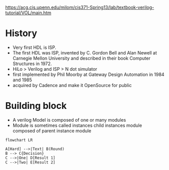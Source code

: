 https://acg.cis.upenn.edu/milom/cis371-Spring13/lab/textbook-verilog-tutorial/VOL/main.htm



# History
- Very first HDL is ISP.
- The first HDL was ISP, invented by C. Gordon Bell and Alan Newell at Carnegie Mellon University and described in their book Computer Structures in 1972.
- HiLo > Verilog and ISP > N dot simulator
-  first implemented by Phil Moorby at Gateway Design Automation in 1984 and 1985
-  acquired by Cadence and make it OpenSource for public



# Building block
- A verilog Model is composed of one or many modules
- Module is sometimes called instances child instances module composed of parent instance module

```mermaid
flowchart LR

A[Hard] -->|Text| B(Round)
B --> C{Decision}
C -->|One| D[Result 1]
C -->|Two| E[Result 2]

